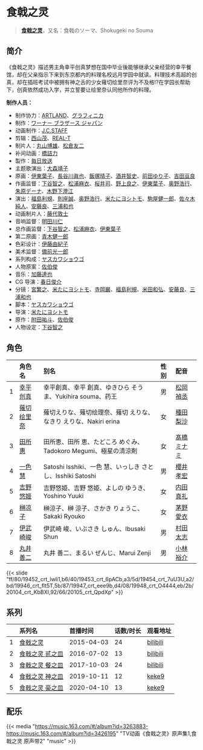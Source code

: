 # 食戟之灵


> <u>**[食戟之灵](https://bgm.tv/subject/116461)**</u>，又名：食戟のソーマ、Shokugeki no Souma

## 简介

《食戟之灵》描述男主角幸平创真梦想在国中毕业後能够继承父亲经营的幸平餐馆，却在父亲指示下来到东京都内的料理名校远月学园中就读。料理技术高超的创真，却在插班考试中被拥有神之舌的少女薙切绘里奈评为不及格!?在学园长帮助下，创真依然成功入学，并立誓要让绘里奈认同他所作的料理。

**制作人员：**
- 制作协力：[ARTLAND](https://bgm.tv/person/7118)、[グラフィニカ](https://bgm.tv/person/12436)
- 制作：[ワーナー ブラザース ジャパン](https://bgm.tv/person/16129)
- 动画制作：[J.C.STAFF](https://bgm.tv/person/390)
- 剪辑：[西山茂](https://bgm.tv/person/6004)、[REAL-T](https://bgm.tv/person/46772)
- 制片人：[丸山博雄](https://bgm.tv/person/5783)、[松倉友二](https://bgm.tv/person/2654)
- 补间动画：[橋詰力](https://bgm.tv/person/34496)
- 製作：[毎日放送](https://bgm.tv/person/2847)
- 主题歌演出：[大森靖子](https://bgm.tv/person/18808)
- 原画：[伊東葉子](https://bgm.tv/person/14115)、[長谷川眞也](https://bgm.tv/person/727)、[飯塚晴子](https://bgm.tv/person/3313)、[酒井智史](https://bgm.tv/person/21200)、[前田ゆり子](https://bgm.tv/person/33690)、[吉田亘良](https://bgm.tv/person/12230)
- 作画监督：[下谷智之](https://bgm.tv/person/3485)、[松浦麻衣](https://bgm.tv/person/6162)、[桜井司](https://bgm.tv/person/3759)、[野上良之](https://bgm.tv/person/32994)、[伊東葉子](https://bgm.tv/person/14115)、[奥野浩行](https://bgm.tv/person/11324)、[朱原デーナ](https://bgm.tv/person/35980)、[木野下澄江](https://bgm.tv/person/12878)
- 演出：[福島利規](https://bgm.tv/person/2512)、[則座誠](https://bgm.tv/person/3121)、[奥野浩行](https://bgm.tv/person/11324)、[米たにヨシトモ](https://bgm.tv/person/1270)、[駒屋健一郎](https://bgm.tv/person/16096)、[佐々木純人](https://bgm.tv/person/16011)、[安藤良](https://bgm.tv/person/19172)、[三浦和也](https://bgm.tv/person/12689)
- 动画制片人：[藤代敦士](https://bgm.tv/person/32302)
- 音响监督：[明田川仁](https://bgm.tv/person/477)
- 总作画监督：[下谷智之](https://bgm.tv/person/3485)、[松浦麻衣](https://bgm.tv/person/6162)、[伊東葉子](https://bgm.tv/person/14115)
- 第二原画：[青木健一郎](https://bgm.tv/person/34259)
- 色彩设计：[伊藤由紀子](https://bgm.tv/person/1076)
- 美术监督：[備前光一郎](https://bgm.tv/person/19167)
- 系列构成：[ヤスカワショウゴ](https://bgm.tv/person/10229)
- 人物原案：[佐伯俊](https://bgm.tv/person/7977)
- 音乐：[加藤達也](https://bgm.tv/person/7663)
- CG 导演：[春日俊介](https://bgm.tv/person/35981)
- 分镜：[宮繁之](https://bgm.tv/person/1438)、[米たにヨシトモ](https://bgm.tv/person/1270)、[寺岡巌](https://bgm.tv/person/11592)、[福島利規](https://bgm.tv/person/2512)、[米田和弘](https://bgm.tv/person/15246)、[安藤良](https://bgm.tv/person/19172)、[三浦和也](https://bgm.tv/person/12689)
- 脚本：[ヤスカワショウゴ](https://bgm.tv/person/10229)
- 导演：[米たにヨシトモ](https://bgm.tv/person/1270)
- 原作：[附田祐斗](https://bgm.tv/person/9284)、[佐伯俊](https://bgm.tv/person/7977)
- 人物设定：[下谷智之](https://bgm.tv/person/3485)

## 角色

|     |   角色名   |   别名  | 性别 |  配音  |
|:--- |:------  |:----      |:---  |:--   |
| 1 | [幸平创真](https://bgm.tv/character/19452) | 幸平創真、幸平 創真、ゆきひら そうま、Yukihira souma、药王 | 男 | [松岡禎丞](https://bgm.tv/person/5764) |
| 2 | [薙切绘里奈](https://bgm.tv/character/19453) | 薙切えりな、薙切绘理奈、薙切 えりな、なきり えりな、Nakiri erina | 女 | [種田梨沙](https://bgm.tv/person/8138) |
| 3 | [田所惠](https://bgm.tv/character/19454) | 田所恵、田所 恵、たどころ めぐみ、Tadokoro Megumi、極星の清涼剤 | 女 | [髙橋ミナミ](https://bgm.tv/person/10757) |
| 4 | [一色慧](https://bgm.tv/character/19946) | Satoshi Isshiki、一色 慧、いっしき さとし、Isshiki Satoshi | 男 | [櫻井孝宏](https://bgm.tv/person/4015) |
| 5 | [吉野悠姬](https://bgm.tv/character/19947) | 吉野悠姫、吉野 悠姫、よしの ゆうき、Yoshino Yuuki | 女 | [内田真礼](https://bgm.tv/person/6724) |
| 6 | [榊凉子](https://bgm.tv/character/19948) | 榊涼子、榊 涼子、さかき りょうこ、Sakaki Ryouko | 女 | [茅野愛衣](https://bgm.tv/person/5847) |
| 7 | [伊武崎峻](https://bgm.tv/character/20104) | 伊武崎 峻、いぶさき しゅん、Ibusaki Shun | 男 | [村田太志](https://bgm.tv/person/13320) |
| 8 | [丸井善二](https://bgm.tv/character/20105) | 丸井 善二、まるい ぜんじ、Marui Zenji | 男 | [小林裕介](https://bgm.tv/person/13825) |

{{< slide "ff/80/19452_crt_lwli1,b6/40/19453_crt_6pACb,a3/5d/19454_crt_7uU3U,a2/bd/19946_crt_flt5T,5b/87/19947_crt_eee9b,d4/08/19948_crt_O4444,eb/2b/20104_crt_KbBXI,92/66/20105_crt_QpdXp" >}}

## 系列

|     | 系列名      | 首播时间       | 话数/时长 | 观看地址                                                       |
| :-- | :------- | :--------- | :---- | :--------------------------------------------------------- |
| 1   |[食戟之灵](https://bgm.tv/subject/116461)| 2015-04-03 | 24    | [bilibili](https://www.bilibili.com/bangumi/play/ep28931)  |
| 2   |[食戟之灵 贰之皿](https://bgm.tv/subject/160124)| 2016-07-02 | 13    | [bilibili](https://www.bilibili.com/bangumi/play/ep90818)  |
| 3   |[食戟之灵 餐之皿](https://bgm.tv/subject/217632)| 2017-10-03 | 24    | [bilibili](https://www.bilibili.com/bangumi/play/ep342461) |
| 4   |[食戟之灵 神之皿](https://bgm.tv/subject/284546)| 2019-10-11 | 12    | [keke9](https://www.keke9.app/play/22883-4-176652.html)    |
| 5   |[食戟之灵 豪之皿](https://bgm.tv/subject/296820)| 2020-04-10 | 13    | [keke9](https://www.keke9.app/play/22882-4-176639.html)    |


## 配乐

{{< media "https://music.163.com/#/album?id=3263883-https://music.163.com/#/album?id=3426195"
"TV动画《食戟之灵》原声集1,食戟之灵 原声带2"
"music" >}}
